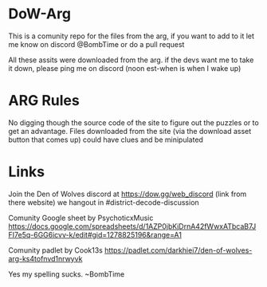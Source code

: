# DoW-Arg

This is a comunity repo for the files from the arg, if you want to add to it let me know on discord @BombTime or do a pull request

All these assits were downloaded from the arg. if the devs want me to take it down, please ping me on discord (noon est-when is when I wake up)

# ARG Rules
No digging though the source code of the site to figure out the puzzles or to get an advantage.
Files downloaded from the site (via the download asset button that comes up) could have clues and be minipulated

# Links
Join the Den of Wolves discord at https://dow.gg/web_discord (link from there website) we hangout in #district-decode-discussion

Comunity Google sheet by PsychoticxMusic https://docs.google.com/spreadsheets/d/1AZP0jbKjDrnA42fWwxATbcaB7JFI7e5q-6GG6icvv-k/edit#gid=1278825196&range=A1

Comunity padlet by Cook13s https://padlet.com/darkhiei7/den-of-wolves-arg-ks4tofnvd1nrwyvk

Yes my spelling sucks. ~BombTime
